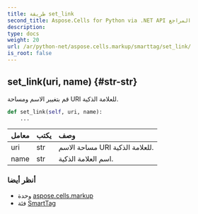 ```yaml
---
title: طريقة set_link
second_title: Aspose.Cells for Python via .NET API المراجع
description:
type: docs
weight: 20
url: /ar/python-net/aspose.cells.markup/smarttag/set_link/
is_root: false
---
```

##  set_link(uri, name) {#str-str}
قم بتغيير الاسم ومساحة URI للعلامة الذكية.



```python
def set_link(self, uri, name):
    ...
```


| معامل| يكتب| وصف|
| :- | :- | :- |
| uri | str | مساحة الاسم URI للعلامة الذكية.|
| name | str | اسم العلامة الذكية.|



###  أنظر أيضا
* وحدة [aspose.cells.markup](../../)
* فئة [SmartTag](/cells/ar/python-net/aspose.cells.markup/smarttag)
